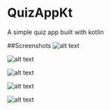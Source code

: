 # QuizAppKt
A simple quiz app built with kotlin

##Screenshots
![alt text](https://drive.google.com/file/d/17eDrPGzb0WEssScvhg2SK31aGgJ1fQyu/view?usp=sharing)

![alt text](https://drive.google.com/file/d/12ilapHjuTvwWZV5bdLYc-wht6ou199et/view?usp=sharing)

![alt text](https://drive.google.com/file/d/1rYA8U4fHC79Yf5tY0H8Cnw5LQfLMzUFs/view?usp=sharing)

![alt text](https://drive.google.com/file/d/1c710jGRIxv0FGpmnzUdP6_2NT1WLnEPQ/view?usp=sharing)

![alt text](https://drive.google.com/file/d/1AybRDn1DRm9yPy4XJdqQns4xtQtvZOQw/view?usp=sharing)
